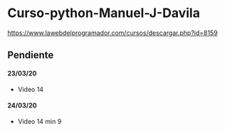 # Curso-python-Manuel-J-Davila

https://www.lawebdelprogramador.com/cursos/descargar.php?id=8159

## Pendiente
#### 23/03/20
- Video 14

#### 24/03/20
- Video 14 min 9